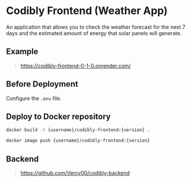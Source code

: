 # Codibly Frontend (Weather App)

An application that allows you to check the weather forecast for the next 7 days and the estimated amount of energy that solar panels will generate.

## Example

>https://codibly-frontend-0-1-0.onrender.com/

## Before Deployment

Configure the `.env` file.

## Deploy to Docker repository

```sh
docker build -t {username}/codibly-frontend:{version} .

docker image push {username}/codibly-frontend:{version}
```

## Backend

>https://github.com/Vercy00/codibly-backend